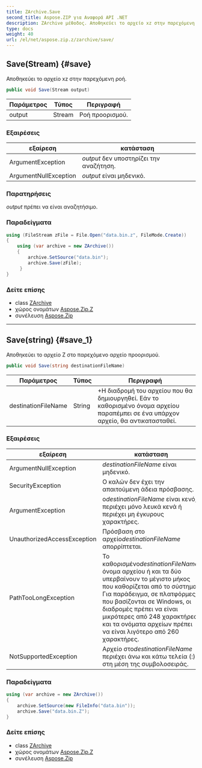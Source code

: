 ```yaml
---
title: ZArchive.Save
second_title: Aspose.ZIP για Αναφορά API .NET
description: ZArchive μέθοδος. Αποθηκεύει το αρχείο xz στην παρεχόμενη ροή.
type: docs
weight: 40
url: /el/net/aspose.zip.z/zarchive/save/
---
```

## Save(Stream) {#save}

Αποθηκεύει το αρχείο xz στην παρεχόμενη ροή.

```csharp
public void Save(Stream output)
```

| Παράμετρος | Τύπος | Περιγραφή |
| --- | --- | --- |
| output | Stream | Ροή προορισμού. |

### Εξαιρέσεις

| εξαίρεση | κατάσταση |
| --- | --- |
| ArgumentException | *output* δεν υποστηρίζει την αναζήτηση. |
| ArgumentNullException | *output* είναι μηδενικό. |

### Παρατηρήσεις

*output* πρέπει να είναι αναζητήσιμο.

### Παραδείγματα

```csharp
using (FileStream zFile = File.Open("data.bin.z", FileMode.Create))
{
    using (var archive = new ZArchive())
    {
        archive.SetSource("data.bin");
        archive.Save(zFile);
     }
}
```

### Δείτε επίσης

* class [ZArchive](../)
* χώρος ονομάτων [Aspose.Zip.Z](../../zarchive/)
* συνέλευση [Aspose.Zip](../../../)

---

## Save(string) {#save_1}

Αποθηκεύει το αρχείο Z στο παρεχόμενο αρχείο προορισμού.

```csharp
public void Save(string destinationFileName)
```

| Παράμετρος | Τύπος | Περιγραφή |
| --- | --- | --- |
| destinationFileName | String | +Η διαδρομή του αρχείου που θα δημιουργηθεί. Εάν το καθορισμένο όνομα αρχείου παραπέμπει σε ένα υπάρχον αρχείο, θα αντικατασταθεί. |

### Εξαιρέσεις

| εξαίρεση | κατάσταση |
| --- | --- |
| ArgumentNullException | *destinationFileName* είναι μηδενικό. |
| SecurityException | Ο καλών δεν έχει την απαιτούμενη άδεια πρόσβασης. |
| ArgumentException | ο*destinationFileName* είναι κενό, περιέχει μόνο λευκά κενά ή περιέχει μη έγκυρους χαρακτήρες. |
| UnauthorizedAccessException | Πρόσβαση στο αρχείο*destinationFileName* απορρίπτεται. |
| PathTooLongException | Το καθορισμένο*destinationFileName*, όνομα αρχείου ή και τα δύο υπερβαίνουν το μέγιστο μήκος που καθορίζεται από το σύστημα. Για παράδειγμα, σε πλατφόρμες που βασίζονται σε Windows, οι διαδρομές πρέπει να είναι μικρότερες από 248 χαρακτήρες και τα ονόματα αρχείων πρέπει να είναι λιγότερο από 260 χαρακτήρες. |
| NotSupportedException | Αρχείο στο*destinationFileName* περιέχει άνω και κάτω τελεία (:) στη μέση της συμβολοσειράς. |

### Παραδείγματα

```csharp
using (var archive = new ZArchive()) 
{
    archive.SetSource(new FileInfo("data.bin"));
    archive.Save("data.bin.Z");
}
```

### Δείτε επίσης

* class [ZArchive](../)
* χώρος ονομάτων [Aspose.Zip.Z](../../zarchive/)
* συνέλευση [Aspose.Zip](../../../)


